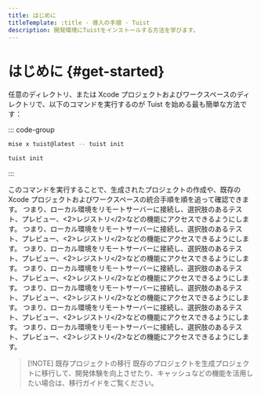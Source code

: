 ```yaml
---
title: はじめに
titleTemplate: :title · 導入の手順 · Tuist
description: 開発環境にTuistをインストールする方法を学びます。
---
```


# はじめに {#get-started}

任意のディレクトリ、または Xcode プロジェクトおよびワークスペースのディレクトリで、以下のコマンドを実行するのが Tuist を始める最も簡単な方法です：

::: code-group

```bash [Mise]
mise x tuist@latest -- tuist init
```

```bash [Global Tuist (Homebrew)]
tuist init
```

:::

このコマンドを実行することで、<LocalizedLink href="/guides/develop/projects">生成されたプロジェクトの作成</LocalizedLink>や、既存の Xcode プロジェクトおよびワークスペースの統合手順を順を追って確認できます。 つまり、ローカル環境をリモートサーバーに接続し、<LocalizedLink href="/guides/develop/cache">選択肢のあるテスト</LocalizedLink>、<LocalizedLink href="/guides/develop/projects/adoption/migrate/xcode-project">プレビュー</LocalizedLink>、<2>レジストリ</2>などの機能にアクセスできるようにします。 つまり、ローカル環境をリモートサーバーに接続し、<LocalizedLink href="/guides/develop/cache">選択肢のあるテスト</LocalizedLink>、<LocalizedLink href="/guides/develop/projects/adoption/migrate/xcode-project">プレビュー</LocalizedLink>、<2>レジストリ</2>などの機能にアクセスできるようにします。 つまり、ローカル環境をリモートサーバーに接続し、<LocalizedLink href="/guides/develop/cache">選択肢のあるテスト</LocalizedLink>、<LocalizedLink href="/guides/develop/projects/adoption/migrate/xcode-project">プレビュー</LocalizedLink>、<2>レジストリ</2>などの機能にアクセスできるようにします。 つまり、ローカル環境をリモートサーバーに接続し、<LocalizedLink href="/guides/develop/cache">選択肢のあるテスト</LocalizedLink>、<LocalizedLink href="/guides/develop/projects/adoption/migrate/xcode-project">プレビュー</LocalizedLink>、<2>レジストリ</2>などの機能にアクセスできるようにします。 つまり、ローカル環境をリモートサーバーに接続し、<LocalizedLink href="/guides/develop/cache">選択肢のあるテスト</LocalizedLink>、<LocalizedLink href="/guides/develop/projects/adoption/migrate/xcode-project">プレビュー</LocalizedLink>、<2>レジストリ</2>などの機能にアクセスできるようにします。 つまり、ローカル環境をリモートサーバーに接続し、<LocalizedLink href="/guides/develop/cache">選択肢のあるテスト</LocalizedLink>、<LocalizedLink href="/guides/develop/projects/adoption/migrate/xcode-project">プレビュー</LocalizedLink>、<2>レジストリ</2>などの機能にアクセスできるようにします。 つまり、ローカル環境をリモートサーバーに接続し、<LocalizedLink href="/guides/develop/cache">選択肢のあるテスト</LocalizedLink>、<LocalizedLink href="/guides/develop/projects/adoption/migrate/xcode-project">プレビュー</LocalizedLink>、<2>レジストリ</2>などの機能にアクセスできるようにします。

> [!NOTE] 既存プロジェクトの移行
> 既存のプロジェクトを生成プロジェクトに移行して、開発体験を向上させたり、<LocalizedLink href="/guides/develop/cache">キャッシュ</LocalizedLink>などの機能を活用したい場合は、<LocalizedLink href="/guides/develop/projects/adoption/migrate/xcode-project">移行ガイド</LocalizedLink>をご覧ください。
